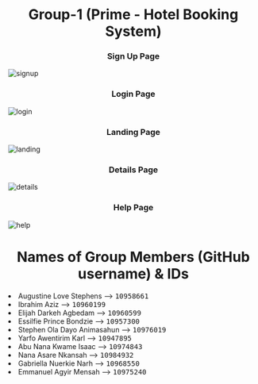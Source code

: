 <h1 align="center">Group-1 (Prime - Hotel Booking System)</h1>

<h3 align="center">Sign Up Page</h3>

![signup](https://github.com/dcit202Andriod/Group-1/assets/102569865/c7be8f29-dc13-4f9a-be01-275d8e1d9595)

<h3 align="center">Login Page</h3>

![login](https://github.com/dcit202Andriod/Group-1/assets/102569865/4abc7c43-6c93-4afb-b4e6-6f1e63dfa093)

<h3 align="center">Landing Page</h3>

![landing](https://github.com/dcit202Andriod/Group-1/assets/102569865/0c65ea70-cb8f-4b7c-90ba-a7f9ca384af4)

<h3 align="center">Details Page</h3>

![details](https://github.com/dcit202Andriod/Group-1/assets/102569865/f18c5b35-3334-47e4-ab92-eb40156c9c78)

<h3 align="center">Help Page</h3>

![help](https://github.com/dcit202Andriod/Group-1/assets/102569865/ed8f39be-d09f-47db-9d26-e9ae281b3dd8)

<h1 align="center">Names of Group Members (GitHub username) & IDs</h1>
<li>Augustine Love Stephens --> <kbd>10958661</kbd>
</li>

<li>Ibrahim Aziz --> <kbd>10960199</kbd>
</li>

<li>Elijah Darkeh Agbedam --> <kbd>10960599</kbd>
</li>
<li>Essilfie Prince Bondzie --> <kbd>10957300</kbd>
</li>
<li>Stephen Ola Dayo Animasahun --> <kbd>10976019</kbd>
</li>
<li>Yarfo Awentirim Karl --> <kbd>10947895</kbd>
</li>
<li>Abu Nana Kwame Isaac --> <kbd>10974843</kbd>
</li>
<li>Nana Asare Nkansah --> <kbd>10984932</kbd>
</li>
<li>Gabriella Nuerkie Narh --> <kbd>10968550</kbd>
</li>
<li>Emmanuel Agyir Mensah --> <kbd>10975240</kbd>
</li>
